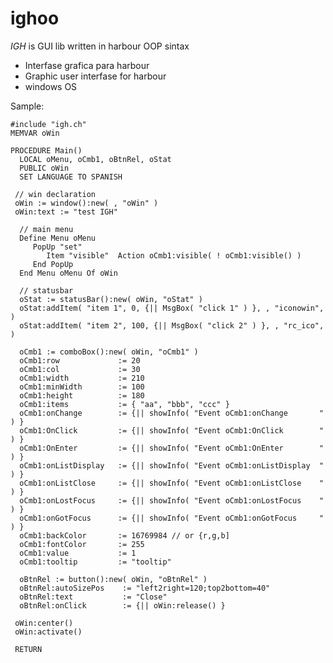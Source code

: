 # ighoo

*IGH* is GUI lib written in harbour OOP sintax

* Interfase grafica para harbour
* Graphic user interfase for harbour
* windows OS

Sample:

    #include "igh.ch"
    MEMVAR oWin

    PROCEDURE Main()
      LOCAL oMenu, oCmb1, oBtnRel, oStat
      PUBLIC oWin
      SET LANGUAGE TO SPANISH

     // win declaration
     oWin := window():new( , "oWin" )
     oWin:text := "test IGH"

      // main menu 
      Define Menu oMenu
         PopUp "set"
            Item "visible"  Action oCmb1:visible( ! oCmb1:visible() )
         End PopUp
      End Menu oMenu Of oWin

      // statusbar
      oStat := statusBar():new( oWin, "oStat" )
      oStat:addItem( "item 1", 0, {|| MsgBox( "click 1" ) }, , "iconowin", )
      oStat:addItem( "item 2", 100, {|| MsgBox( "click 2" ) }, , "rc_ico", )

      oCmb1 := comboBox():new( oWin, "oCmb1" )
      oCmb1:row             := 20
      oCmb1:col             := 30
      oCmb1:width           := 210
      oCmb1:minWidth        := 100
      oCmb1:height          := 180     
      oCmb1:items           := { "aa", "bbb", "ccc" }
      oCmb1:onChange        := {|| showInfo( "Event oCmb1:onChange       " ) }
      oCmb1:OnClick         := {|| showInfo( "Event oCmb1:OnClick        " ) }
      oCmb1:OnEnter         := {|| showInfo( "Event oCmb1:OnEnter        " ) }
      oCmb1:onListDisplay   := {|| showInfo( "Event oCmb1:onListDisplay  " ) }
      oCmb1:onListClose     := {|| showInfo( "Event oCmb1:onListClose    " ) }
      oCmb1:onLostFocus     := {|| showInfo( "Event oCmb1:onLostFocus    " ) }
      oCmb1:onGotFocus      := {|| showInfo( "Event oCmb1:onGotFocus     " ) }
      oCmb1:backColor       := 16769984 // or {r,g,b]
      oCmb1:fontColor       := 255
      oCmb1:value           := 1
      oCmb1:tooltip         := "tooltip"

      oBtnRel := button():new( oWin, "oBtnRel" )
      oBtnRel:autoSizePos    := "left2right=120;top2bottom=40"
      oBtnRel:text           := "Close"
      oBtnRel:onClick        := {|| oWin:release() }

     oWin:center()
     oWin:activate()

     RETURN
